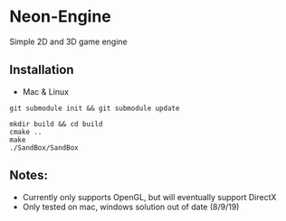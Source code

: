 # Neon-Engine
Simple 2D and 3D game engine

## Installation
- Mac & Linux
```
git submodule init && git submodule update

mkdir build && cd build
cmake ..
make
./SandBox/SandBox
``` 

## Notes:
- Currently only supports OpenGL, but will eventually support DirectX
- Only tested on mac, windows solution out of date (8/9/19)

